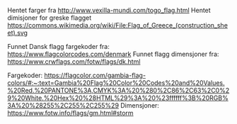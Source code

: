 
Hentet farger fra http://www.vexilla-mundi.com/togo_flag.html
Hentet dimisjoner for greske flagget https://commons.wikimedia.org/wiki/File:Flag_of_Greece_(construction_sheet).svg

Funnet Dansk flagg fargekoder fra: https://www.flagcolorcodes.com/denmark
Funnet flagg dimensjoner fra: https://www.crwflags.com/fotw/flags/dk.html

Fargekoder: https://flagcolor.com/gambia-flag-colors/#:~:text=Gambia%20Flag%20Color%20Codes%20and%20Values.%20Red.%20PANTONE%3A,CMYK%3A%20%280%2C86%2C63%2C0%29%20White.%20Hex%20%28HTML%29%3A%20%23ffffff%3B%20RGB%3A%20%28255%2C255%2C255%29
Dimensjoner: https://www.fotw.info/flags/gm.html#storm 


